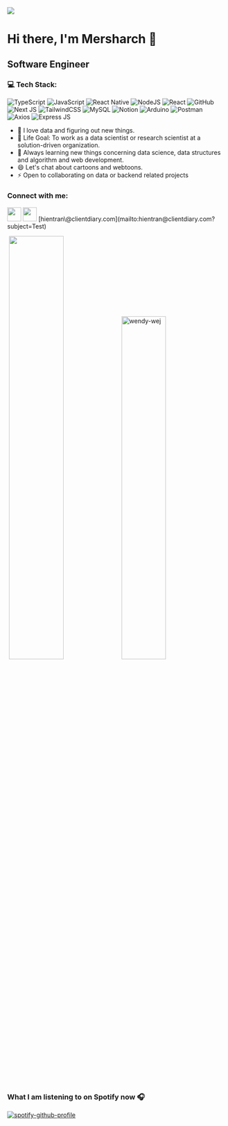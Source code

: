 [![](https://visitcount.itsvg.in/api?id=Mersharch&label=Profile%20Views&color=6&icon=0&pretty=true)](https://visitcount.itsvg.in)
---
# Hi there, I'm Mersharch 👋 
## Software Engineer
### 💻 Tech Stack:
![TypeScript](https://img.shields.io/badge/typescript-black?style=flat&logo=typescript) ![JavaScript](https://img.shields.io/badge/javascript-blue?style=flat&logo=javascript) ![React Native](https://img.shields.io/badge/react_native-%23163d62?style=flat&logo=react) ![NodeJS](https://img.shields.io/badge/node.js-6DA55F?style=flat&logo=node.js&logoColor=white) ![React](https://img.shields.io/badge/react-%2320232a.svg?style=flat&logo=react&logoColor=%2361DAFB) ![GitHub](https://img.shields.io/badge/GitHub-%23121011.svg?style=flat&logo=github&logoColor=white) ![Next JS](https://img.shields.io/badge/next-%23383b36?style=flat&logo=nextdotjs)
 ![TailwindCSS](https://img.shields.io/badge/tailwindcss-%2338B2AC.svg?style=flat&logo=tailwind-css&logoColor=white) ![MySQL](https://img.shields.io/badge/mysql-%2300f.svg?style=flat&logo=mysql&logoColor=white) ![Notion](https://img.shields.io/badge/Notion-%23000000.svg?style=flat&logo=notion&logoColor=white) ![Arduino](https://img.shields.io/badge/arduino-%230f0a08?style=flat&logo=arduino)
![Postman](https://img.shields.io/badge/Postman-FF6C37?style=flat&logo=postman&logoColor=white) ![Axios](https://img.shields.io/badge/axios-%23000?style=flat&logo=axios) ![Express JS](https://img.shields.io/badge/express-%23296903?style=flat&logo=express)



- 🌱 I love data and figuring out new things.
- 🥅 Life Goal: To work as a data scientist or research scientist at a solution-driven organization.
- 👯 Always learning new things concerning data science, data structures and algorithm and web development.
- 😄 Let's chat about cartoons and webtoons. 
- ⚡ Open to collaborating on data or backend related projects


<h3 align="left">Connect with me:</h3>
<p align="left"> 
    <a href="https://www.linkedin.com/in/mdemenya4519/" target="_blank" rel="noreferrer"><img src="https://raw.githubusercontent.com/danielcranney/readme-generator/main/public/icons/socials/linkedin.svg" width="32" height="32" /></a> 
    <a href="mailto:demenyamersharch@gmail.com""><img src="https://raw.githubusercontent.com/danielcranney/readme-generator/main/public/icons/socials/gmail" width="32" height="32" /></a> 
 [hientran\@clientdiary.com](mailto:hientran@clientdiary.com?subject=Test)
</p>



   
<p>
       &nbsp;<img align="" width="50%" src="https://github-readme-streak-stats.herokuapp.com/?user=Mersharch&count_private=true&langs_count=10&show_icons=true&locale=en&layout=compact&theme=radical&line_height=0" />
      &nbsp;<img align="" width="45%" src="https://github-readme-stats.vercel.app/api?username=Mersharch&show_icons=true&locale=en&show_icons=true&theme=radical" alt="wendy-wej" />  
</p>

### What I am listening to on Spotify now 🎧

[![spotify-github-profile](https://spotify-github-profile.vercel.app/api/view?uid=75nh7vyfgyfy2drqag61q5zkj&cover_image=true&theme=default&show_offline=false)](https://github.com/kittinan/spotify-github-profile)

